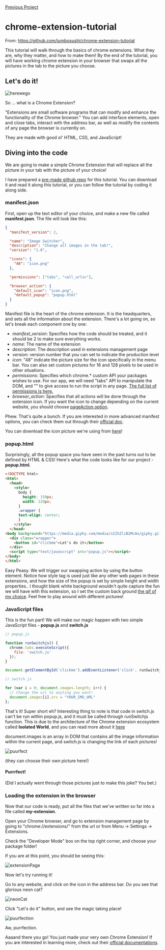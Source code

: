 [Previous Project](../chrome-extension-text-replace)

# chrome-extension-tutorial

From: https://github.com/jumbosushi/chrome-extension-tutorial

This tutorial will walk through the basics of chrome extensions. What they are, why they matter, and how to make them!
By the end of the tutorial, you will have working chrome extension in your browser that swaps all the pictures in the tab to the picture you choose.

## Let's do it!

![herewego](https://images4.newscred.com/cD1kZTRiMDY0NmUzYmY0YWQ5NTBiYzczYjM4MzUxZTZmOSZnPTUzMDkyMmY4OGFkOWFhMGU3YjlhMzIyMjNmMDVkOTZm)

So ... what is a Chrome Extension?

"Extensions are small software programs that can modify and enhance the functionality of the Chrome browser." You can add interface elements, open and close tabs, interact with the address bar, as well as modify the contents of any page the browser is currently on.

They are made with good ol' HTML, CSS, and JavaScript!


## Diving into the code

We are going to make a simple Chrome Extension that will replace all the picture in your tab with the picture of your choice!

I have prepared a [pre-made github repo](https://github.com/jumbosushi/chrome-extension-tutorial) for this tutorial. You can download it and read it along this tutorial, or you can follow the tutorial by coding it along side. 

### manifest.json

First, open up the text editor of your choice, and make a new file called **manifest.json**. The file will look like this:

```json
{
  "manifest_version": 2,

  "name": "Image Switcher",
  "description": "Change all images in the tab!",
  "version": "1.0",

  "icons": {
    "48": "icon.png"
  },

  "permissions": ["tabs", "<all_urls>"],

  "browser_action": {
    "default_icon": "icon.png",
    "default_popup": "popup.html"
  }
}
```

Manifest file is the heart of the chrome extension. It is the headquarters, and sets all the information about the extension.
There's a lot going on, so let's break each component one by one:

- *manifest_version*: Specifies how the code should be treated, and it should be 2 to make sure everything works.
- *name*: The name of the extension
- *description*: The description used in extensions management page
- *version*: version number that you can set to indicate the production level
- *icon*: "48" indicate the picture size for the icon specifically in the menu bar. You can also set custom pictures for 16 and 128 pixels to be used in other situations.
- *permissions*: Specifies which chrome.* custom API your packages wishes to use. For our app, we will need "tabs" API to manipulate the DOM, and "<all url>" to give access to run the script in any page. [The full list of permissions is here.](https://developer.chrome.com/extensions/declare_permissions)
- *browser_action*: Specifies that all actions will be done through the extension icon. If you want the icon to change depending on the current website, you should choose [pageAction option](https://developer.chrome.com/extensions/pageAction).

Phew. That's quite a bunch. If you are interested in more advanced manifest options, you can check them out through their [official doc](https://developer.chrome.com/extensions/manifest).

You can download the icon picture we're using from [here](http://i.imgur.com/V1Mjbel.png)!

### popup.html

Surprisingly, all the popup space you have seen in the past turns out to be defined by HTML & CSS! Here's what the code looks like for our project - **popup.html**.

```html
<!DOCTYPE html>
<html>
  <head>
    <style>
      body {
        height: 150px;
        width: 220px;
      }
      .wrapper {
      text-align: center;
      }
    </style>
  </head>
<body background="https://media.giphy.com/media/sIIhZliB2McAo/giphy.gif">
  <div class="wrapper">
    <button id="clickme">Let's do it</button>
  </div>
  <script type="text/javascript" src="popup.js"></script>
</body>
</html>
```

Easy Peasy.
We will trigger our swapping action by using the button element. Notice how style tag is used just like any other web pages in these extensions, and how the size of the popup is set by simple height and width properties.. I thought blank white background wouldn't quite capture the fun we will have with this extension, so I set the custom back ground [the gif of my choice](https://media.giphy.com/media/sIIhZliB2McAo/giphy.gif). Feel free to play around with different pictures!

### JavaScript files

This is the fun part!
We will make our magic happen with two simple JavaScript files - **popup.js** and **switch.js**

```javascript
// popup.js

function runSwitchjs() {
  chrome.tabs.executeScript({
    file: 'switch.js'
  });
}

document.getElementById('clickme').addEventListener('click', runSwitchjs);
```

```javascript
// switch.js

for (var i = 0; document.images.length; i++) {
  // Change the url to anyting you want!
  document.images[i].src = "YOUR_IMG_URL"
};
```

That's it! Super short eh?
Interesting thing to note is that code in switch.js can't be run within popup.js, and it must be called through runSwitchjs function. This is due to the architecture of the Chrome extension ecosystem called **Isolated World**, and you can read more about it [here](https://developer.chrome.com/extensions/content_scripts#execution-environment)

document.images is an array in DOM that contains all the image information within the current page, and switch.js is changing the link of each pictures!

![puurfect](http://uploads.neatorama.com/images/posts/328/88/88328/1455494723-0.jpg)

(they can choose their own picture here!)

#### Purrrfect!
(Did I actually went through those pictures just to make this joke? You bet.)

### Loading the extension in the browser

Now that our code is ready, put all the files that we've written so far into a file called **my-extension**.

Open your Chrome browser, and go to extension management page by going to "chrome://extensions/" from the url or from Menu -> Settings -> Extensions.

Check the "Developer Mode" box on the top right corner, and choose your package folder!

If you are at this point, you should be seeing this:

![extensionPage](http://i.imgur.com/W01iXaO.png)

Now let's try running it!

Go to any website, and click on the icon in the address bar. Do you see that glorious neon cat?

![neonCat](http://i.imgur.com/tmQ0Bki.png)

Click "Let's do it" button, and see the magic taking place!

![puurfection](http://i.imgur.com/kWAjzsd.png)

Aw, purrfection.

Aaaand there you go! You just made your very own Chrome Extension!
If you are interested in learning more, check out their [official documentations](https://developer.chrome.com/multidevice).
